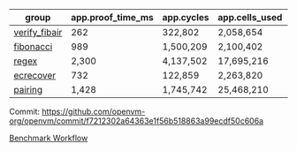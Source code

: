 | group | app.proof_time_ms | app.cycles | app.cells_used | leaf.proof_time_ms | leaf.cycles | leaf.cells_used |
| -- | -- | -- | -- | -- | -- | -- |
| [verify_fibair](https://github.com/openvm-org/openvm/blob/benchmark-results/benchmarks-pr/2168/verify_fibair-f7212302a64363e1f56b518863a99ecdf50c606a.md) | 262 |  322,802 |  2,058,654 |- | - | - |
| [fibonacci](https://github.com/openvm-org/openvm/blob/benchmark-results/benchmarks-pr/2168/fibonacci-f7212302a64363e1f56b518863a99ecdf50c606a.md) | 989 |  1,500,209 |  2,100,402 |- | - | - |
| [regex](https://github.com/openvm-org/openvm/blob/benchmark-results/benchmarks-pr/2168/regex-f7212302a64363e1f56b518863a99ecdf50c606a.md) | 2,300 |  4,137,502 |  17,695,216 |- | - | - |
| [ecrecover](https://github.com/openvm-org/openvm/blob/benchmark-results/benchmarks-pr/2168/ecrecover-f7212302a64363e1f56b518863a99ecdf50c606a.md) | 732 |  122,859 |  2,263,820 |- | - | - |
| [pairing](https://github.com/openvm-org/openvm/blob/benchmark-results/benchmarks-pr/2168/pairing-f7212302a64363e1f56b518863a99ecdf50c606a.md) | 1,428 |  1,745,742 |  25,468,210 |- | - | - |


Commit: https://github.com/openvm-org/openvm/commit/f7212302a64363e1f56b518863a99ecdf50c606a

[Benchmark Workflow](https://github.com/openvm-org/openvm/actions/runs/18662761029)
